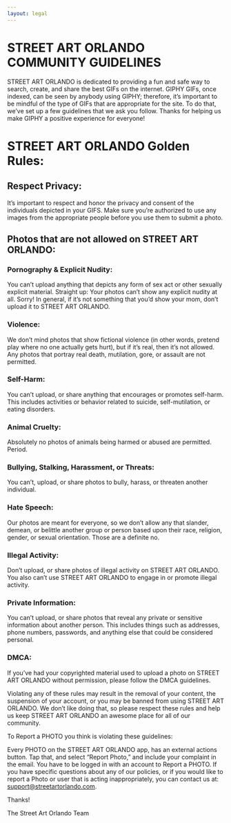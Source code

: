 ```yaml
---
layout: legal
---
```


# STREET ART ORLANDO COMMUNITY GUIDELINES

STREET ART ORLANDO is dedicated to providing a fun and safe way to search, create, and share the best GIFs on the internet. GIPHY GIFs, once indexed, can be seen by anybody using GIPHY; therefore, it’s important to be mindful of the type of GIFs that are appropriate for the site. To do that, we’ve set up a few guidelines that we ask you follow. Thanks for helping us make GIPHY a positive experience for everyone!

# STREET ART ORLANDO Golden Rules:

## Respect Privacy:

It’s important to respect and honor the privacy and consent of the individuals depicted in your GIFS. Make sure you’re authorized to use any images from the appropriate people before you use them to submit a photo.

## Photos that are not allowed on STREET ART ORLANDO:

### Pornography & Explicit Nudity:

You can’t upload anything that depicts any form of sex act or other sexually explicit material. Straight up: Your photos can’t show any explicit nudity at all. Sorry! In general, if it’s not something that you’d show your mom, don’t upload it to STREET ART ORLANDO.

### Violence:

We don’t mind photos that show fictional violence (in other words, pretend play where no one actually gets hurt), but if it’s real, then it’s not allowed. Any photos that portray real death, mutilation, gore, or assault are not permitted.

### Self-Harm:

You can’t upload, or share anything that encourages or promotes self-harm. This includes activities or behavior related to suicide, self-mutilation, or eating disorders.

### Animal Cruelty:

Absolutely no photos of animals being harmed or abused are permitted. Period.

### Bullying, Stalking, Harassment, or Threats:

You can’t, upload, or share photos to bully, harass, or threaten another individual.

### Hate Speech:

Our photos are meant for everyone, so we don’t allow any that slander, demean, or belittle another group or person based upon their race, religion, gender, or sexual orientation. Those are a definite no.

### Illegal Activity:

Don’t upload, or share photos of illegal activity on STREET ART ORLANDO. You also can’t use STREET ART ORLANDO to engage in or promote illegal activity.

### Private Information:

You can’t upload, or share photos that reveal any private or sensitive information about another person. This includes things such as addresses, phone numbers, passwords, and anything else that could be considered personal.

### DMCA:

If you’ve had your copyrighted material used to upload a photo on STREET ART ORLANDO without permission, please follow the DMCA guidelines.

Violating any of these rules may result in the removal of your content, the suspension of your account, or you may be banned from using STREET ART ORLANDO. We don’t like doing that, so please respect these rules and help us keep STREET ART ORLANDO an awesome place for all of our community.

To Report a PHOTO you think is violating these guidelines:

Every PHOTO on the STREET ART ORLANDO app, has an external actions button. Tap that, and select “Report Photo,” and include your complaint in the email. You have to be logged in with an account to Report a PHOTO. If you have specific questions about any of our policies, or if you would like to report a Photo or user that is acting inappropriately, you can contact us at: support@streetartorlando.com.

Thanks!

The Street Art Orlando Team